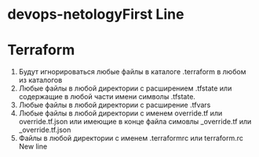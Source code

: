 # devops-netologyFirst Line
# Terraform
1. Будут игнорироваться любые файлы в каталоге .terraform в любом из каталогов
2. Любые файлы в любой директории с расширением .tfstate или содержащие в любой части имени символы .tfstate.
4. Любые файлы в любой директории с расширение .tfvars
5. Любые файлы в любой директории с именем override.tf или override.tf.json или имеющие в конце файла симовлы _override.tf или _override.tf.json
6. Файлы в любой директории с именем .terraformrc или terraform.rc
New line
